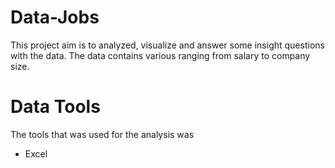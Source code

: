 # Data-Jobs
This project aim is to analyzed, visualize and answer some insight questions with the data. The data contains various ranging from salary to company size.


# Data Tools
The tools that was used for the analysis was 
- Excel
